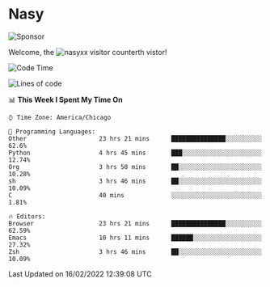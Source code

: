 # Nasy

<!--
<p align="center">
<img height="200" src="https://github-readme-stats.vercel.app/api?username=nasyxx&count_private=true&show_icons=true&theme=dracula&include_all_commits=true"/>
<img height="200" src="https://github-readme-stats.vercel.app/api/top-langs/?username=nasyxx&theme=dracula&hide=html,jupyter+notebook&count_private=true&show_icons=true"/>
</p>

  
----------------
-->

![Sponsor](https://img.shields.io/static/v1.svg?label=Sponsor&message=%E2%9D%A4&logo=GitHub&style=flat&color=pink)
 
Welcome, the ![nasyxx visitor counter](https://count.getloli.com/get/@nasyxx?theme=rule34)th vistor!
 
<!--START_SECTION:waka-->
![Code Time](http://img.shields.io/badge/Code%20Time-1%2C912%20hrs%2010%20mins-blue)

![Lines of code](https://img.shields.io/badge/From%20Hello%20World%20I%27ve%20Written-5%20Million%20lines%20of%20code-blue)

📊 **This Week I Spent My Time On** 

```text
⌚︎ Time Zone: America/Chicago

💬 Programming Languages: 
Other                    23 hrs 21 mins      ███████████████░░░░░░░░░░   62.6% 
Python                   4 hrs 45 mins       ███░░░░░░░░░░░░░░░░░░░░░░   12.74% 
Org                      3 hrs 50 mins       ██░░░░░░░░░░░░░░░░░░░░░░░   10.28% 
sh                       3 hrs 46 mins       ██░░░░░░░░░░░░░░░░░░░░░░░   10.09% 
C                        40 mins             ░░░░░░░░░░░░░░░░░░░░░░░░░   1.81%

🔥 Editors: 
Browser                  23 hrs 21 mins      ███████████████░░░░░░░░░░   62.59% 
Emacs                    10 hrs 11 mins      ██████░░░░░░░░░░░░░░░░░░░   27.32% 
Zsh                      3 hrs 46 mins       ██░░░░░░░░░░░░░░░░░░░░░░░   10.09%

```


 Last Updated on 16/02/2022 12:39:08 UTC
<!--END_SECTION:waka-->

<!-- ![visitors](https://visitor-badge.laobi.icu/badge?page_id=nasyxx.nasyxx) -->
